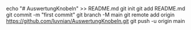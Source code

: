 echo "# AuswertungKnobeln" >> README.md
git init
git add README.md
git commit -m "first commit"
git branch -M main
git remote add origin https://github.com/luvnian/AuswertungKnobeln.git
git push -u origin main
